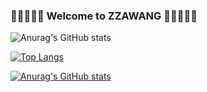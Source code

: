### 🌳🌳🌳🌳🌳 Welcome to ZZAWANG 🌳🌳🌳🌳🌳

<!--
**zzawang/zzawang** is a ✨ _special_ ✨ repository because its `README.md` (this file) appears on your GitHub profile.

Here are some ideas to get you started:

- 🔭 I’m currently working on ...
- 🌱 I’m currently learning ...
- 👯 I’m looking to collaborate on ...
- 🤔 I’m looking for help with ...
- 💬 Ask me about ...
- 📫 How to reach me: ...
- 😄 Pronouns: ...
- ⚡ Fun fact: ...
-->
![Anurag's GitHub stats](https://github-readme-stats.vercel.app/api?username=zzawang&count_private=true&show_icons=true)
<!-- [![Readme Card](https://github-readme-stats.vercel.app/api/pin/?username=anuraghazra&repo=github-readme-stats)](https://github.com/anuraghazra/github-readme-stats) -->
[![Top Langs](https://github-readme-stats.vercel.app/api/top-langs/?username=zzawang&layout=compact)](https://github.com/anuraghazra/github-readme-stats)

<!-- [![Solved.ac Profile](http://mazassumnida.wtf/api/v2/generate_badge?boj=백준아이디)](https://solved.ac/백준아이디/)
 -->

[![Anurag's GitHub stats](https://github-readme-stats.vercel.app/api?username=깃허브아이디)](https://github.com/zzawang/github-readme-stats)
